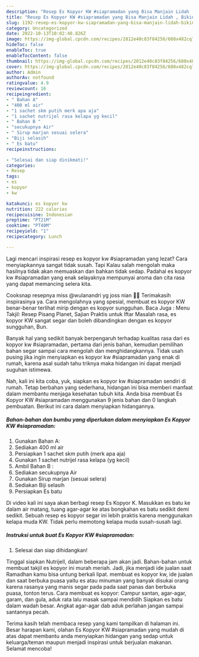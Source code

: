 ```yaml
---
description: "Resep Es Kopyor KW #siapramadan yang Bisa Manjain Lidah , Bikin Ngiler"
title: "Resep Es Kopyor KW #siapramadan yang Bisa Manjain Lidah , Bikin Ngiler"
slug: 1192-resep-es-kopyor-kw-siapramadan-yang-bisa-manjain-lidah-bikin-ngiler
category: Uncategorized
date: 2022-10-13T10:02:40.826Z
image: https://img-global.cpcdn.com/recipes/2812e40c83f84256/680x482cq70/es-kopyor-kw-siapramadan-foto-resep-utama.jpg
hideToc: false
enableToc: true
enableTocContent: false
thumbnail: https://img-global.cpcdn.com/recipes/2812e40c83f84256/680x482cq70/es-kopyor-kw-siapramadan-foto-resep-utama.jpg
cover: https://img-global.cpcdn.com/recipes/2812e40c83f84256/680x482cq70/es-kopyor-kw-siapramadan-foto-resep-utama.jpg
author: Admin
authorAv: notfound
ratingvalue: 4.9
reviewcount: 16
recipeingredient:
- " Bahan A"
- "400 ml air"
- "1 sachet skm putih merk apa aja"
- "1 sachet nutrijel rasa kelapa yg kecil"
- " Bahan B "
- "secukupnya Air"
- " Sirup marjan sesuai selera"
- "Biji selasih"
- " Es batu"
recipeinstructions:

- "Selesai dan siap dinikmati!"
categories:
- Resep
tags:
- es
- kopyor
- kw

katakunci: es kopyor kw 
nutrition: 222 calories
recipecuisine: Indonesian
preptime: "PT21M"
cooktime: "PT40M"
recipeyield: "1"
recipecategory: Lunch

---
```



Lagi mencari inspirasi resep es kopyor kw #siapramadan yang lezat? Cara menyiapkannya sangat tidak susah. Tapi Kalau salah mengolah maka hasilnya tidak akan memuaskan dan bahkan tidak sedap. Padahal es kopyor kw #siapramadan yang enak selayaknya mempunyai aroma dan cita rasa yang dapat memancing selera kita.


Cooksnap resepnya miss @wulanandri yg joss nian 👍🏻 Terimakasih inspirasinya ya. Cara mengolahnya yang spesial, membuat es kopyor KW benar-benar terlihat mirip dengan es kopyor sungguhan. Baca Juga : Menu Takjil: Resep Pisang Planet, Sajian Praktis untuk Iftar Masalah rasa, es kopyor KW sangat segar dan boleh dibandingkan dengan es kopyor sungguhan, Bun.

Banyak hal yang sedikit banyak berpengaruh terhadap kualitas rasa dari es kopyor kw #siapramadan, pertama dari jenis bahan, kemudian pemilihan bahan segar sampai cara mengolah dan menghidangkannya. Tidak usah pusing jika ingin menyiapkan es kopyor kw #siapramadan yang enak di rumah, karena asal sudah tahu triknya maka hidangan ini dapat menjadi suguhan istimewa.


Nah, kali ini kita coba, yuk, siapkan es kopyor kw #siapramadan sendiri di rumah. Tetap berbahan yang sederhana, hidangan ini bisa memberi manfaat dalam membantu menjaga kesehatan tubuh kita. Anda bisa membuat Es Kopyor KW #siapramadan menggunakan 9 jenis bahan dan 0 langkah pembuatan. Berikut ini cara dalam menyiapkan hidangannya.

<!--inarticleads1-->

##### Bahan-bahan dan bumbu yang diperlukan dalam menyiapkan Es Kopyor KW #siapramadan:

1. Gunakan  Bahan A:
1. Sediakan 400 ml air
1. Persiapkan 1 sachet skm putih (merk apa aja)
1. Gunakan 1 sachet nutrijel rasa kelapa (yg kecil)
1. Ambil  Bahan B :
1. Sediakan secukupnya Air
1. Gunakan  Sirup marjan (sesuai selera)
1. Sediakan Biji selasih
1. Persiapkan  Es batu


Di video kali ini saya akan berbagi resep Es Kopyor K. Masukkan es batu ke dalam air matang, tuang agar-agar ke atas bongkahan es batu sedikit demi sedikit. Sebuah resep es kopyor segar ini lebih praktis karena menggunakan kelapa muda KW. Tidak perlu memotong kelapa muda susah-susah lagi. 

<!--inarticleads2-->

##### Instruksi untuk buat Es Kopyor KW #siapramadan:


1. Selesai dan siap dihidangkan!

Tinggal siapkan Nutrijell, dalam beberapa jam akan jadi. Bahan-bahan untuk membuat takjil es kopyor ini murah meriah. Jadi, jika menjadi ide jualan saat Ramadhan kamu bisa untung berkali lipat. membuat es kopyor kw, ide jualan dan saat berbuka puasa yaitu es atau minuman yang banyak disukai orang karena rasanya yang manis segar pada pada saat panas dan berbuka puasa, tonton terus. Cara membuat es kopyor: Campur santan, agar-agar, garam, dan gula, aduk rata lalu masak sampai mendidih Siapkan es batu dalam wadah besar. Angkat agar-agar dab aduk perlahan jangan sampai santannya pecah. 

Terima kasih telah membaca resep yang kami tampilkan di halaman ini. Besar harapan kami, olahan Es Kopyor KW #siapramadan yang mudah di atas dapat membantu anda menyiapkan hidangan yang sedap untuk keluarga/teman maupun menjadi inspirasi untuk berjualan makanan. Selamat mencoba!
